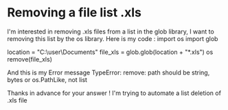 
# Removing a file list .xls

I'm interested in removing .xls files from a list in the glob library,
I want to removing this list by the os library.
Here is my code :
import os
import glob


location = "C:\user\Documents\"
file_xls = glob.glob(location + "\*.xls")
os remove(file_xls)


And this is my Error message
TypeError: remove: path should be string, bytes or os.PathLike, not list

Thanks in advance for your answer !
I'm trying to automate a list deletion of .xls file

        